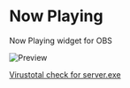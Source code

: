 # Now Playing
Now Playing widget for OBS

![Preview](https://i.ibb.co/stQ8JFW/Screenshot-2023-08-04-03-59-00.png)

[Virustotal check for server.exe](https://www.virustotal.com/gui/file/57e53c94b8df34de3e1ccd69b9e1710bfd848ab43fd097e574e39de85b285078/detection)
